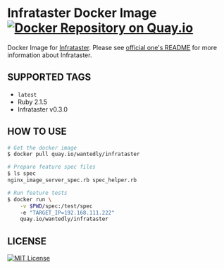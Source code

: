 # Infrataster Docker Image [![Docker Repository on Quay.io](https://quay.io/repository/wantedly/infrataster/status "Docker Repository on Quay.io")](https://quay.io/repository/wantedly/infrataster)
Docker Image for [Infrataster](https://github.com/ryotarai/infrataster).
Please see [official one's README](https://github.com/ryotarai/infrataster/) for more information about Infrataster.

## SUPPORTED TAGS

* `latest`
 * Ruby 2.1.5
 * Infrataster v0.3.0

## HOW TO USE

```bash
# Get the docker image
$ docker pull quay.io/wantedly/infrataster

# Prepare feature spec files
$ ls spec
nginx_image_server_spec.rb spec_helper.rb

# Run feature tests
$ docker run \
    -v $PWD/spec:/test/spec
    -e "TARGET_IP=192.168.111.222"
    quay.io/wantedly/infrataster
```

## LICENSE
[![MIT License](http://img.shields.io/badge/license-MIT-blue.svg?style=flat)](LICENSE)
